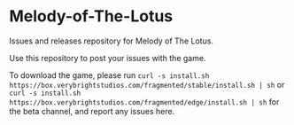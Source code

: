 # Melody-of-The-Lotus
Issues and releases repository for Melody of The Lotus.

Use this repository to post your issues with the game.

To download the game, please run `curl -s install.sh https://box.verybrightstudios.com/fragmented/stable/install.sh | sh` or `curl -s install.sh https://box.verybrightstudios.com/fragmented/edge/install.sh | sh` for the beta channel, and report any issues here.
